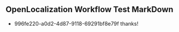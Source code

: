 ## OpenLocalization Workflow Test MarkDown
* 996fe220-a0d2-4d87-9118-69291bf8e79f thanks!

<!--HONumber=Jul16_HO5-->


